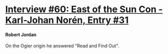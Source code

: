 # [Interview #60: East of the Sun Con - Karl-Johan Norén, Entry #31](https://www.theoryland.com/intvmain.php?i=60#31)

#### Robert Jordan

On the Ogier origin he answered "Read and Find Out".

